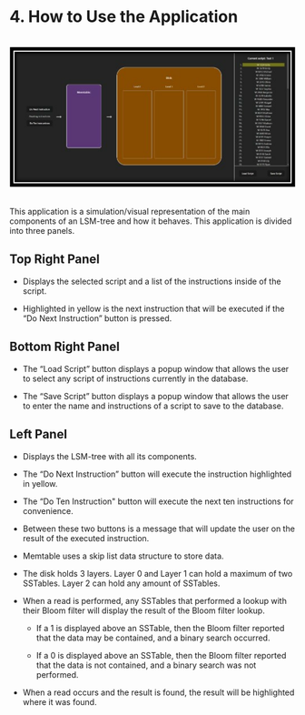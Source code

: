 # 4. How to Use the Application

<br>

<div align=center>
    <img src="pictures/lsm_app.svg" alt="LSM Overview" width="700"></img>
</div>
<br>

This application is a simulation/visual representation of the main components of an LSM-tree and how it behaves. This application is divided into three panels.

## Top Right Panel

- Displays the selected script and a list of the instructions inside of the script.

- Highlighted in yellow is the next instruction that will be executed if the “Do Next Instruction” button is pressed.

## Bottom Right Panel

- The “Load Script” button displays a popup window that allows the user to select any script of instructions currently in the database.

- The “Save Script” button displays a popup window that allows the user to enter the name and instructions of a script to save to the database.

## Left Panel
- Displays the LSM-tree with all its components. 

- The “Do Next Instruction” button will execute the instruction highlighted in yellow.

- The “Do Ten Instruction" button will execute the next ten instructions for convenience.

- Between these two buttons is a message that will update the user on the result of the executed instruction.

- Memtable uses a skip list data structure to store data.

- The disk holds 3 layers. Layer 0 and Layer 1 can hold a maximum of two SSTables. Layer 2 can hold any amount of SSTables.

- When a read is performed, any SSTables that performed a lookup with their Bloom filter will display the result of the Bloom filter lookup.

    - If a 1 is displayed above an SSTable, then the Bloom filter reported that the data may be contained, and a binary search occurred.

    - If a 0 is displayed above an SSTable, then the Bloom filter reported that the data is not contained, and a binary search was not performed.

- When a read occurs and the result is found, the result will be highlighted where it was found.
